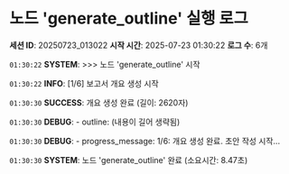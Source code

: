 # 노드 'generate_outline' 실행 로그

**세션 ID**: 20250723_013022
**시작 시간**: 2025-07-23 01:30:22
**로그 수**: 6개

`01:30:22` **SYSTEM**: >>> 노드 'generate_outline' 시작

`01:30:22` **INFO**: [1/6] 보고서 개요 생성 시작

`01:30:30` **SUCCESS**: 개요 생성 완료 (길이: 2620자)

`01:30:30` **DEBUG**:   - outline: (내용이 길어 생략됨)

`01:30:30` **DEBUG**:   - progress_message: 1/6: 개요 생성 완료. 초안 작성 시작...

`01:30:30` **SYSTEM**: 노드 'generate_outline' 완료 (소요시간: 8.47초)

